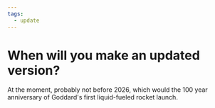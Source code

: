 ```yaml
---
tags:
  - update
---
```

# When will you make an updated version?

At the moment, probably not before 2026, which would the 100 year anniversary of Goddard's first liquid-fueled rocket launch.
